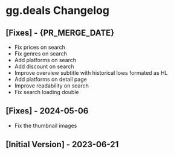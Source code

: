 # gg.deals Changelog

## [Fixes] - {PR_MERGE_DATE}

- Fix prices on search
- Fix genres on search
- Add platforms on search
- Add discount on search
- Improve overview subtitle with historical lows formated as HL
- Add platforms on detail page
- Improve readability on search
- Fix search loading double 

## [Fixes] - 2024-05-06

- Fix the thumbnail images

## [Initial Version] - 2023-06-21